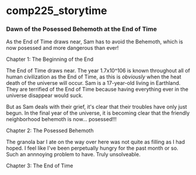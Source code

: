 # comp225_storytime

### Dawn of the Posessed Behemoth at the End of Time

As the End of Time draws near, Sam has to avoid the Behemoth, which is now posessed and more dangerous than ever!

Chapter 1: The Beginning of the End

The End of Time draws near. The year 1.7x10^106 is known throughout all of human civilization as the End of Time, as this is *obviously* when the heat death of the universe will occur. Sam is a 17-year-old living in Earthland. They are terrified of the End of Time because having everything ever in the universe disappear would suck.

But as Sam deals with their grief, it's clear that their troubles have only just begun. In the final year of the universe, it is becoming clear that the friendly neighborhood behemoth is now... posessed!!!

Chapter 2: The Posessed Behemoth

The granola bar I ate on the way over here was not quite as filling as I had hoped. I feel like I've been perpetually hungry for the past month or so. Such an annnoying problem to have. Truly unsolveable.

Chapter 3: The End of Time